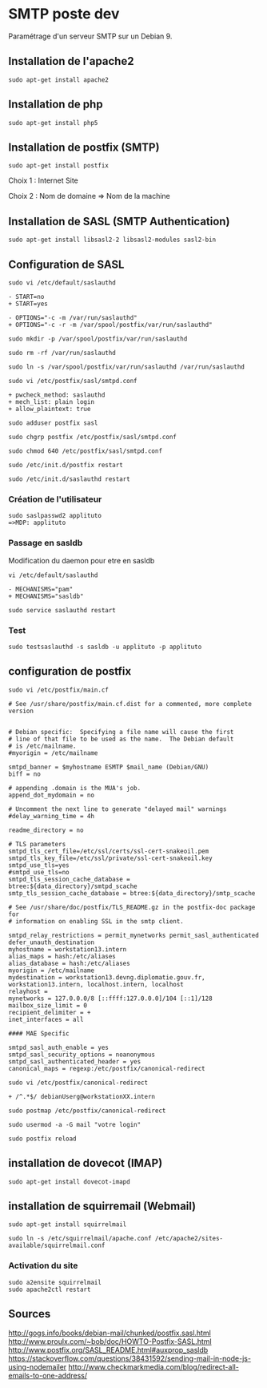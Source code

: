 # SMTP poste dev #

Paramétrage d'un serveur SMTP sur un Debian 9.

## Installation de l'apache2

```
sudo apt-get install apache2
```

## Installation de php

```
sudo apt-get install php5
```

## Installation de postfix (SMTP)

```
sudo apt-get install postfix
```

Choix 1 : Internet Site

Choix 2 : Nom de domaine => Nom de la machine

## Installation de SASL (SMTP Authentication)

```
sudo apt-get install libsasl2-2 libsasl2-modules sasl2-bin
```

## Configuration de SASL

```
sudo vi /etc/default/saslauthd
```

```
- START=no
+ START=yes

- OPTIONS="-c -m /var/run/saslauthd"
+ OPTIONS="-c -r -m /var/spool/postfix/var/run/saslauthd"
```

```
sudo mkdir -p /var/spool/postfix/var/run/saslauthd

sudo rm -rf /var/run/saslauthd

sudo ln -s /var/spool/postfix/var/run/saslauthd /var/run/saslauthd

sudo vi /etc/postfix/sasl/smtpd.conf
```

```
+ pwcheck_method: saslauthd
+ mech_list: plain login
+ allow_plaintext: true
```

```
sudo adduser postfix sasl

sudo chgrp postfix /etc/postfix/sasl/smtpd.conf

sudo chmod 640 /etc/postfix/sasl/smtpd.conf

sudo /etc/init.d/postfix restart

sudo /etc/init.d/saslauthd restart
```

### Création de l'utilisateur

```
sudo saslpasswd2 applituto
=>MDP: applituto
```

### Passage en sasldb

Modification du daemon pour etre en sasldb

```
vi /etc/default/saslauthd
```

```
- MECHANISMS="pam"
+ MECHANISMS="sasldb"
```

```
sudo service saslauthd restart
```

### Test

```
sudo testsaslauthd -s sasldb -u applituto -p applituto
```

## configuration de postfix

```
sudo vi /etc/postfix/main.cf
```

```
# See /usr/share/postfix/main.cf.dist for a commented, more complete version


# Debian specific:  Specifying a file name will cause the first
# line of that file to be used as the name.  The Debian default
# is /etc/mailname.
#myorigin = /etc/mailname

smtpd_banner = $myhostname ESMTP $mail_name (Debian/GNU)
biff = no

# appending .domain is the MUA's job.
append_dot_mydomain = no

# Uncomment the next line to generate "delayed mail" warnings
#delay_warning_time = 4h

readme_directory = no

# TLS parameters
smtpd_tls_cert_file=/etc/ssl/certs/ssl-cert-snakeoil.pem
smtpd_tls_key_file=/etc/ssl/private/ssl-cert-snakeoil.key
smtpd_use_tls=yes
#smtpd_use_tls=no
smtpd_tls_session_cache_database = btree:${data_directory}/smtpd_scache
smtp_tls_session_cache_database = btree:${data_directory}/smtp_scache

# See /usr/share/doc/postfix/TLS_README.gz in the postfix-doc package for
# information on enabling SSL in the smtp client.

smtpd_relay_restrictions = permit_mynetworks permit_sasl_authenticated defer_unauth_destination
myhostname = workstation13.intern
alias_maps = hash:/etc/aliases
alias_database = hash:/etc/aliases
myorigin = /etc/mailname
mydestination = workstation13.devng.diplomatie.gouv.fr, workstation13.intern, localhost.intern, localhost
relayhost =
mynetworks = 127.0.0.0/8 [::ffff:127.0.0.0]/104 [::1]/128
mailbox_size_limit = 0
recipient_delimiter = +
inet_interfaces = all

#### MAE Specific

smtpd_sasl_auth_enable = yes
smtpd_sasl_security_options = noanonymous
smtpd_sasl_authenticated_header = yes
canonical_maps = regexp:/etc/postfix/canonical-redirect
```

```
sudo vi /etc/postfix/canonical-redirect
```

```
+ /^.*$/ debianUserg@workstationXX.intern
```

```
sudo postmap /etc/postfix/canonical-redirect

sudo usermod -a -G mail "votre login"

sudo postfix reload
```

## installation de dovecot (IMAP)

```
sudo apt-get install dovecot-imapd
```

## installation de squirremail (Webmail)

```
sudo apt-get install squirrelmail

sudo ln -s /etc/squirrelmail/apache.conf /etc/apache2/sites-available/squirrelmail.conf
```

### Activation du site

```
sudo a2ensite squirrelmail
sudo apache2ctl restart
```

## Sources

http://gogs.info/books/debian-mail/chunked/postfix.sasl.html
http://www.proulx.com/~bob/doc/HOWTO-Postfix-SASL.html
http://www.postfix.org/SASL_README.html#auxprop_sasldb
https://stackoverflow.com/questions/38431592/sending-mail-in-node-js-using-nodemailer
http://www.checkmarkmedia.com/blog/redirect-all-emails-to-one-address/


